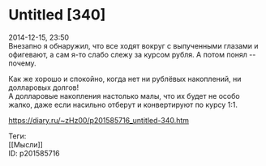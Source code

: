 Untitled [340]
===============

   
 2014-12-15, 23:50   
  Внезапно я обнаружил, что все ходят вокруг с выпученными глазами и офигевают, а сам я-то слабо слежу за курсом рубля. А потом понял -- почему.   
   
 Как же хорошо и спокойно, когда нет ни рублёвых накоплений, ни долларовых долгов!   
 А долларовые накопления настолько малы, что их будет не особо жалко, даже если насильно отберут и конвертируют по курсу 1:1.   
    
 <https://diary.ru/~zHz00/p201585716_untitled-340.htm>   
   
 Теги:   
 [[Мысли]]   
 ID: p201585716